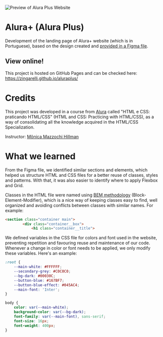 ![Preview of Alura Plus Website](https://user-images.githubusercontent.com/19349339/189158902-3dd85fd0-dedc-4358-bdc9-124acbd8a96f.png)

# Alura+ (Alura Plus)

Development of the landing page of Alura+ website (which is in Portuguese), based on the design created and [provided in a Figma file](https://www.figma.com/file/tFDVyNuKhrT2G03k2dCstW/Alura-Plus---Layout?node-id=0%3A1). 

## View online!
This project is hosted on GitHub Pages and can be checked here: https://zingarelli.github.io/aluraplus/

# Credits

This project was developed in a course from [Alura](https://www.alura.com.br) called "HTML e CSS: praticando HTML/CSS" (HTML and CSS: Practicing with HTML/CSS), as a way of consolidating all the knowledge acquired in the HTML/CSS Specialization. 

Instructor: [Mônica Mazzochi Hillman](https://github.com/MonicaHillman)

# What we learned
From the Figma file, we identified similar sections and elements, which helped us structure HTML and CSS files for a better reuse of classes, styles and patterns. With that, it was also easier to identify where to apply Flexbox and Grid.

Classes in the HTML file were named using [BEM methodology](http://getbem.com/introduction/) (Block-Element-Modifier), which is a nice way of keeping classes easy to find, well organized and avoiding conflicts between classes with similar names. For example:

```html
<section class="container main">
        <div class="container__box">
            <h1 class="container__title">
```

We defined variables in the CSS file for colors and font used in the website, preventing repetition and favouring reuse and maintenance of our code. Whenever a change in color or font needs to be applied, we only modify these variables. Here's an example:

```css
:root {
    --main-white: #FFFFFF;
    --secondary-grey: #C0C0C0;
    --bg-dark: #00030C;
    --button-blue: #167BF7;
    --button-blue-effect: #045AC4;
    --main-font: 'Inter';
}

body {
    color: var(--main-white);
    background-color: var(--bg-dark);
    font-family: var(--main-font), sans-serif;
    font-size: 16px;
    font-weight: 400px;
}

```
